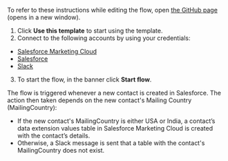 To refer to these instructions while editing the flow, open [the GitHub page](https://github.com/ot4i/app-connect-templates/tree/main/resources/markdown/Create%20data%20extension%20values%20in%20Salesforce%20Marketing%20Cloud%20for%20contacts%20created%20in%20Salesforce%20event_instructions.md) (opens in a new window).

1.	Click **Use this template** to start using the template.
2.	Connect to the following accounts by using your credentials:
   - [Salesforce Marketing Cloud](https://ibm.biz/acsfmcloud) 
   - [Salesforce](https://ibm.biz/ach2salesforce) 
   - [Slack](https://ibm.biz/acslack)
3.	To start the flow, in the banner click **Start flow**.

The flow is triggered whenever a new contact is created in Salesforce.  The action then taken depends on the new contact's Mailing Country (MailingCountry):
- If the new contact's MailingCountry is either USA or India, a contact’s data extension values table in Salesforce Marketing Cloud is created with the contact’s details.
- Otherwise, a Slack message is sent that a table with the contact's MailingCountry does not exist.
